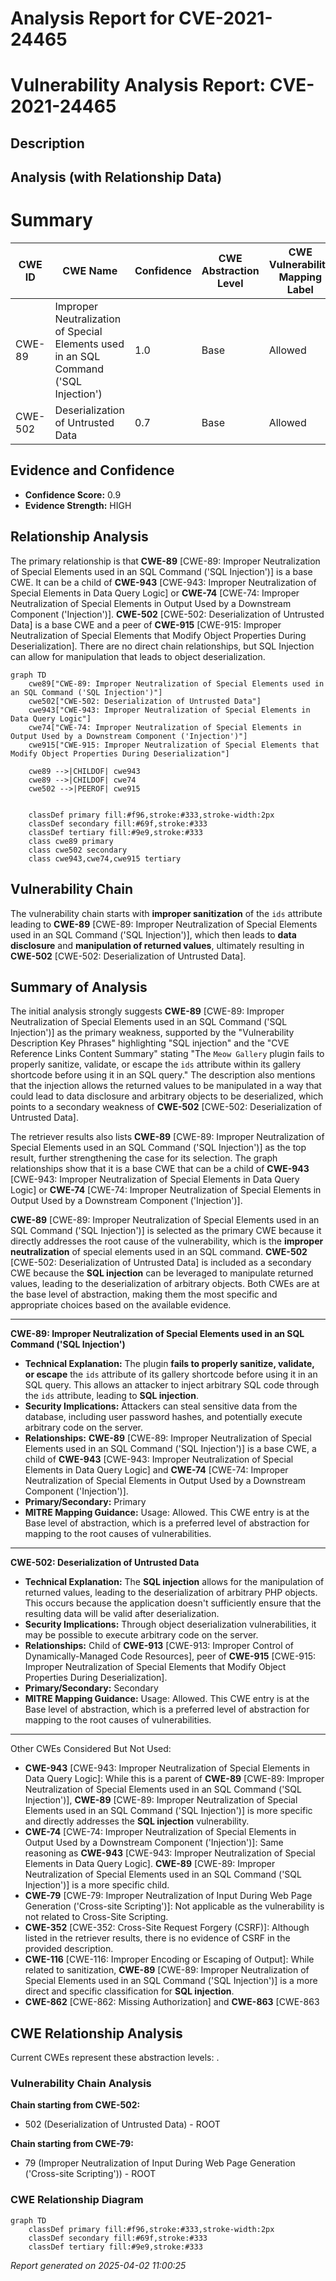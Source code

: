 # Analysis Report for CVE-2021-24465

# Vulnerability Analysis Report: CVE-2021-24465

## Description



## Analysis (with Relationship Data)

# Summary
| CWE ID | CWE Name | Confidence | CWE Abstraction Level | CWE Vulnerability Mapping Label | CWE-Vulnerability Mapping Notes |
|---|---|---|---|---|---|
| CWE-89 | Improper Neutralization of Special Elements used in an SQL Command ('SQL Injection') | 1.0 | Base | Allowed | Primary CWE |
| CWE-502 | Deserialization of Untrusted Data | 0.7 | Base | Allowed | Secondary Candidate |

## Evidence and Confidence

*   **Confidence Score:** 0.9
*   **Evidence Strength:** HIGH

## Relationship Analysis
The primary relationship is that **CWE-89** [CWE-89: Improper Neutralization of Special Elements used in an SQL Command ('SQL Injection')] is a base CWE. It can be a child of **CWE-943** [CWE-943: Improper Neutralization of Special Elements in Data Query Logic] or **CWE-74** [CWE-74: Improper Neutralization of Special Elements in Output Used by a Downstream Component ('Injection')]. **CWE-502** [CWE-502: Deserialization of Untrusted Data] is a base CWE and a peer of **CWE-915** [CWE-915: Improper Neutralization of Special Elements that Modify Object Properties During Deserialization]. There are no direct chain relationships, but SQL Injection can allow for manipulation that leads to object deserialization.

```mermaid
graph TD
    cwe89["CWE-89: Improper Neutralization of Special Elements used in an SQL Command ('SQL Injection')"]
    cwe502["CWE-502: Deserialization of Untrusted Data"]
    cwe943["CWE-943: Improper Neutralization of Special Elements in Data Query Logic"]
    cwe74["CWE-74: Improper Neutralization of Special Elements in Output Used by a Downstream Component ('Injection')"]
    cwe915["CWE-915: Improper Neutralization of Special Elements that Modify Object Properties During Deserialization"]

    cwe89 -->|CHILDOF| cwe943
    cwe89 -->|CHILDOF| cwe74
    cwe502 -->|PEEROF| cwe915
    

    classDef primary fill:#f96,stroke:#333,stroke-width:2px
    classDef secondary fill:#69f,stroke:#333
    classDef tertiary fill:#9e9,stroke:#333
    class cwe89 primary
    class cwe502 secondary
    class cwe943,cwe74,cwe915 tertiary
```

## Vulnerability Chain
The vulnerability chain starts with **improper sanitization** of the `ids` attribute leading to **CWE-89** [CWE-89: Improper Neutralization of Special Elements used in an SQL Command ('SQL Injection')], which then leads to **data disclosure** and **manipulation of returned values**, ultimately resulting in **CWE-502** [CWE-502: Deserialization of Untrusted Data].

## Summary of Analysis
The initial analysis strongly suggests **CWE-89** [CWE-89: Improper Neutralization of Special Elements used in an SQL Command ('SQL Injection')] as the primary weakness, supported by the "Vulnerability Description Key Phrases" highlighting "SQL injection" and the "CVE Reference Links Content Summary" stating "The `Meow Gallery` plugin fails to properly sanitize, validate, or escape the `ids` attribute within its gallery shortcode before using it in an SQL query." The description also mentions that the injection allows the returned values to be manipulated in a way that could lead to data disclosure and arbitrary objects to be deserialized, which points to a secondary weakness of **CWE-502** [CWE-502: Deserialization of Untrusted Data].

The retriever results also lists **CWE-89** [CWE-89: Improper Neutralization of Special Elements used in an SQL Command ('SQL Injection')] as the top result, further strengthening the case for its selection. The graph relationships show that it is a base CWE that can be a child of **CWE-943** [CWE-943: Improper Neutralization of Special Elements in Data Query Logic] or **CWE-74** [CWE-74: Improper Neutralization of Special Elements in Output Used by a Downstream Component ('Injection')].

**CWE-89** [CWE-89: Improper Neutralization of Special Elements used in an SQL Command ('SQL Injection')] is selected as the primary CWE because it directly addresses the root cause of the vulnerability, which is the **improper neutralization** of special elements used in an SQL command. **CWE-502** [CWE-502: Deserialization of Untrusted Data] is included as a secondary CWE because the **SQL injection** can be leveraged to manipulate returned values, leading to the deserialization of arbitrary objects. Both CWEs are at the base level of abstraction, making them the most specific and appropriate choices based on the available evidence.

---
**CWE-89: Improper Neutralization of Special Elements used in an SQL Command ('SQL Injection')**
*   **Technical Explanation:** The plugin **fails to properly sanitize, validate, or escape** the `ids` attribute of its gallery shortcode before using it in an SQL query. This allows an attacker to inject arbitrary SQL code through the `ids` attribute, leading to **SQL injection**.
*   **Security Implications:** Attackers can steal sensitive data from the database, including user password hashes, and potentially execute arbitrary code on the server.
*   **Relationships:** **CWE-89** [CWE-89: Improper Neutralization of Special Elements used in an SQL Command ('SQL Injection')] is a base CWE, a child of **CWE-943** [CWE-943: Improper Neutralization of Special Elements in Data Query Logic] and **CWE-74** [CWE-74: Improper Neutralization of Special Elements in Output Used by a Downstream Component ('Injection')].
*   **Primary/Secondary:** Primary
*   **MITRE Mapping Guidance:** Usage: Allowed. This CWE entry is at the Base level of abstraction, which is a preferred level of abstraction for mapping to the root causes of vulnerabilities.

---
**CWE-502: Deserialization of Untrusted Data**
*   **Technical Explanation:** The **SQL injection** allows for the manipulation of returned values, leading to the deserialization of arbitrary PHP objects. This occurs because the application doesn't sufficiently ensure that the resulting data will be valid after deserialization.
*   **Security Implications:** Through object deserialization vulnerabilities, it may be possible to execute arbitrary code on the server.
*   **Relationships:** Child of **CWE-913** [CWE-913: Improper Control of Dynamically-Managed Code Resources], peer of **CWE-915** [CWE-915: Improper Neutralization of Special Elements that Modify Object Properties During Deserialization].
*   **Primary/Secondary:** Secondary
*   **MITRE Mapping Guidance:** Usage: Allowed. This CWE entry is at the Base level of abstraction, which is a preferred level of abstraction for mapping to the root causes of vulnerabilities.

---

Other CWEs Considered But Not Used:

*   **CWE-943** [CWE-943: Improper Neutralization of Special Elements in Data Query Logic]: While this is a parent of **CWE-89** [CWE-89: Improper Neutralization of Special Elements used in an SQL Command ('SQL Injection')], **CWE-89** [CWE-89: Improper Neutralization of Special Elements used in an SQL Command ('SQL Injection')] is more specific and directly addresses the **SQL injection** vulnerability.
*   **CWE-74** [CWE-74: Improper Neutralization of Special Elements in Output Used by a Downstream Component ('Injection')]: Same reasoning as **CWE-943** [CWE-943: Improper Neutralization of Special Elements in Data Query Logic]. **CWE-89** [CWE-89: Improper Neutralization of Special Elements used in an SQL Command ('SQL Injection')] is a more specific child.
*   **CWE-79** [CWE-79: Improper Neutralization of Input During Web Page Generation ('Cross-site Scripting')]: Not applicable as the vulnerability is not related to Cross-Site Scripting.
*   **CWE-352** [CWE-352: Cross-Site Request Forgery (CSRF)]: Although listed in the retriever results, there is no evidence of CSRF in the provided description.
*   **CWE-116** [CWE-116: Improper Encoding or Escaping of Output]: While related to sanitization, **CWE-89** [CWE-89: Improper Neutralization of Special Elements used in an SQL Command ('SQL Injection')] is a more direct and specific classification for **SQL injection**.
*   **CWE-862** [CWE-862: Missing Authorization] and **CWE-863** [CWE-863


## CWE Relationship Analysis

Current CWEs represent these abstraction levels: .


### Vulnerability Chain Analysis

**Chain starting from CWE-502:**
- 502 (Deserialization of Untrusted Data) - ROOT


**Chain starting from CWE-79:**
- 79 (Improper Neutralization of Input During Web Page Generation ('Cross-site Scripting')) - ROOT



### CWE Relationship Diagram

```mermaid
graph TD
    classDef primary fill:#f96,stroke:#333,stroke-width:2px
    classDef secondary fill:#69f,stroke:#333
    classDef tertiary fill:#9e9,stroke:#333
```



*Report generated on 2025-04-02 11:00:25*
